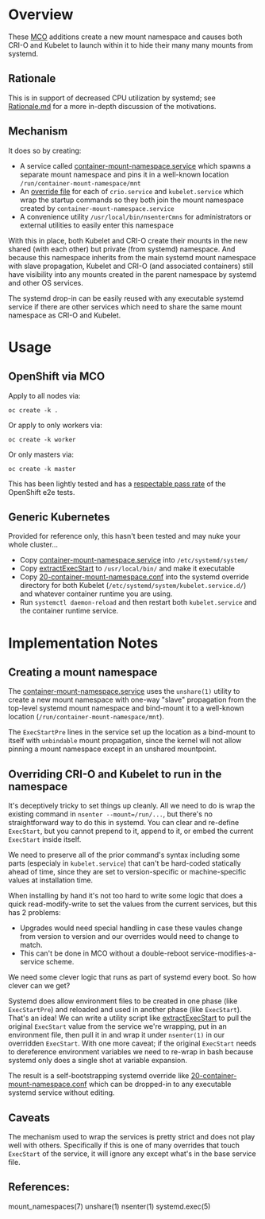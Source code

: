 # Overview

These [MCO](https://github.com/openshift/machine-config-operator) additions
create a new mount namespace and causes both CRI-O and Kubelet to launch within
it to hide their many many mounts from systemd.

## Rationale

This is in support of decreased CPU utilization by systemd; see
[Rationale.md](Rationale.md) for a more in-depth discussion of the motivations.

## Mechanism

It does so by creating:
 - A service called
   [container-mount-namespace.service](container-private-mounts/container-mount-namespace.service)
   which spawns a separate mount namespace and pins it in a well-known location
   `/run/container-mount-namespace/mnt`
 - An [override
   file](container-private-mounts/20-container-mount-namespace.conf) for each
   of `crio.service` and `kubelet.service` which wrap the startup commands so
   they both join the mount namespace created by
   `container-mount-namespace.service`
 - A convenience utility `/usr/local/bin/nsenterCmns` for administrators or
   external utilities to easily enter this namespace

With this in place, both Kubelet and CRI-O create their mounts in the new
shared (with each other) but private (from systemd) namespace. And because this
namespace inherits from the main systemd mount namespace with slave
propagation, Kubelet and CRI-O (and associated containers) still have
visibility into any mounts created in the parent namespace by systemd and other
OS services.

The systemd drop-in can be easily reused with any executable systemd service if
there are other services which need to share the same mount namespace as CRI-O
and Kubelet.

# Usage

## OpenShift via MCO

Apply to all nodes via:

    oc create -k .

Or apply to only workers via:

    oc create -k worker

Or only masters via:

    oc create -k master

This has been lightly tested and has a [respectable pass rate](test_results) of
the OpenShift e2e tests.

## Generic Kubernetes

Provided for reference only, this hasn't been tested and may nuke your whole
cluster...

- Copy
  [container-mount-namespace.service](container-private-mounts/container-mount-namespace.service)
  into `/etc/systemd/system/`
- Copy [extractExecStart](container-private-mounts/extractExecStart) to
  `/usr/local/bin/` and make it executable
- Copy
  [20-container-mount-namespace.conf](container-private-mounts/20-container-mount-namespace.conf)
  into the systemd override directory for both Kubelet
  (`/etc/systemd/system/kubelet.service.d/`) and whatever container runtime you
  are using.
- Run `systemctl daemon-reload` and then restart both `kubelet.service` and the
  container runtime service.

# Implementation Notes

## Creating a mount namespace

The
[container-mount-namespace.service](container-private-mounts/container-mount-namespace.service)
uses the `unshare(1)` utility to create a new mount namespace with one-way
"slave" propagation from the top-level systemd mount namespace and bind-mount
it to a well-known location (`/run/container-mount-namespace/mnt`).

The `ExecStartPre` lines in the service set up the location as a bind-mount to
itself with `unbindable` mount propagation, since the kernel will not allow
pinning a mount namespace except in an unshared mountpoint.

## Overriding CRI-O and Kubelet to run in the namespace

It's deceptively tricky to set things up cleanly. All we need to do is wrap the
existing command in `nsenter --mount=/run/...`, but there's no straightforward
way to do this in systemd. You can clear and re-define `ExecStart`, but you
cannot prepend to it, append to it, or embed the current `ExecStart` inside
itself.

We need to preserve all of the prior command's syntax including some parts
(especialy in `kubelet.service`) that can't be hard-coded statically ahead of
time, since they are set to version-specific or machine-specific values at
installation time.

When installing by hand it's not too hard to write some logic that does a quick
read-modify-write to set the values from the current services, but this has 2
problems:
- Upgrades would need special handling in case these vaules change from version
  to version and our overrides would need to change to match.
- This can't be done in MCO without a double-reboot service-modifies-a-service
  scheme.

We need some clever logic that runs as part of systemd every boot. So how
clever can we get?

Systemd does allow environment files to be created in one phase (like
`ExecStartPre`) and reloaded and used in another phase (like `ExecStart`).
That's an idea! We can write a utility script like
[extractExecStart](container-private-mounts/extractExecStart) to pull the
original `ExecStart` value from the service we're wrapping, put in an
environment file, then pull it in and wrap it under `nsenter(1)` in our
overridden `ExecStart`. With one more caveat; if the original `ExecStart` needs
to dereference environment variables we need to re-wrap in bash because systemd
only does a single shot at variable expansion. 

The result is a self-bootstrapping systemd override like
[20-container-mount-namespace.conf](container-private-mounts/20-container-mount-namespace.conf)
which can be dropped-in to any executable systemd service without editing.

## Caveats

The mechanism used to wrap the services is pretty strict and does not play well
with others. Specifically if this is one of many overrides that touch
`ExecStart` of the service, it will ignore any except what's in the base
service file.

## References:

mount_namespaces(7) unshare(1) nsenter(1) systemd.exec(5)
